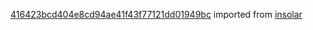[416423bcd404e8cd94ae41f43f77121dd01949bc](https://github.com/insolar/insolar/commit/416423bcd404e8cd94ae41f43f77121dd01949bc) imported from [insolar](https://github.com/insolar/insolar)
